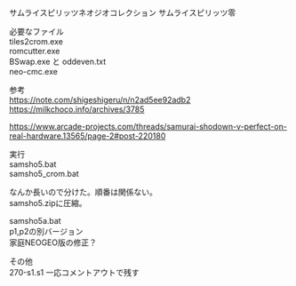 # 
サムライスピリッツネオジオコレクション
サムライスピリッツ零

必要なファイル  
tiles2crom.exe  
romcutter.exe  
BSwap.exe と oddeven.txt  
neo-cmc.exe

参考  
https://note.com/shigeshigeru/n/n2ad5ee92adb2  
https://milkchoco.info/archives/3785  

https://www.arcade-projects.com/threads/samurai-shodown-v-perfect-on-real-hardware.13565/page-2#post-220180  

実行  
samsho5.bat  
samsho5_crom.bat  

なんか長いので分けた。順番は関係ない。  
samsho5.zipに圧縮。

samsho5a.bat  
p1,p2の別バージョン  
家庭NEOGEO版の修正？

その他  
270-s1.s1 一応コメントアウトで残す
